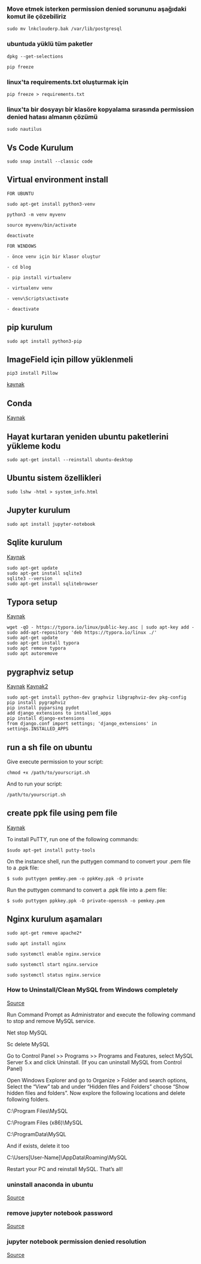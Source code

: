 ### Move etmek isterken permission denied sorununu aşağıdaki komut ile çözebiliriz
```
sudo mv lnkclouderp.bak /var/lib/postgresql
```
### ubuntuda yüklü tüm paketler
```
dpkg --get-selections

pip freeze
```

### linux'ta requirements.txt oluşturmak için
```
pip freeze > requirements.txt
```

### linux'ta bir dosyayı bir klasöre kopyalama sırasında permission denied hatası almanın çözümü
```
sudo nautilus
```

## Vs Code Kurulum
```
sudo snap install --classic code
```

## Virtual environment install
```
FOR UBUNTU

sudo apt-get install python3-venv

python3 -m venv myvenv

source myvenv/bin/activate

deactivate
```
```
FOR WINDOWS

- önce venv için bir klasor oluştur

- cd blog

- pip install virtualenv 

- virtualenv venv

- venv\Scripts\activate

- deactivate

```

## pip kurulum
```
sudo apt install python3-pip
```

## ImageField için pillow yüklenmeli
```
pip3 install Pillow
```
[kaynak](https://simpleisbetterthancomplex.com/tutorial/2016/08/01/how-to-upload-files-with-django.html)

## Conda
[Kaynak](https://docs.conda.io/projects/conda/en/latest/user-guide/tasks/manage-environments.html#creating-an-environment-from-an-environment-yml-file)

## Hayat kurtaran yeniden ubuntu paketlerini yükleme kodu
```
sudo apt-get install --reinstall ubuntu-desktop
```

## Ubuntu sistem özellikleri
```
sudo lshw -html > system_info.html
```

## Jupyter kurulum
```
sudo apt install jupyter-notebook
```

## Sqlite kurulum
[Kaynak](https://linuxhint.com/install_sqlite_browser_ubuntu_1804/)
```
sudo apt-get update
sudo apt-get install sqlite3
sqlite3 --version
sudo apt-get install sqlitebrowser
```

## Typora setup
[Kaynak](https://connectwww.com/how-to-install-typora-on-ubuntu-real-live-preview-markdown-editor/60679/#:~:text=Open%20your%20terminal%20app%20in,terminal%20to%20add%20the%20key.&text=type%20your%20ubuntu%20password.,terminal%20to%20add%20its%20PPA.)
```
wget -qO - https://typora.io/linux/public-key.asc | sudo apt-key add -
sudo add-apt-repository 'deb https://typora.io/linux ./'
sudo apt-get update
sudo apt-get install typora
sudo apt remove typora
sudo apt autoremove
```

## pygraphviz setup
[Kaynak](https://django-extensions.readthedocs.io/en/latest/graph_models.html)
[Kaynak2](https://stackoverflow.com/questions/40266604/pip-install-pygraphviz-fails-failed-building-wheel-for-pygraphviz)
```
sudo apt-get install python-dev graphviz libgraphviz-dev pkg-config
pip install pygraphviz
pip install pyparsing pydot
add django_extensions to installed_apps
pip install django-extensions
from django.conf import settings; 'django_extensions' in settings.INSTALLED_APPS
```

## run a sh file on ubuntu
Give execute permission to your script:
```
chmod +x /path/to/yourscript.sh
```
And to run your script:
```
/path/to/yourscript.sh
```

## create ppk file using pem file
[Kaynak](https://aws.amazon.com/premiumsupport/knowledge-center/convert-pem-file-into-ppk/)

To install PuTTY, run one of the following commands:
```
$sudo apt-get install putty-tools
```
On the instance shell, run the puttygen command to convert your .pem file to a .ppk file:
```
$ sudo puttygen pemKey.pem -o ppkKey.ppk -O private
```
Run the puttygen command to convert a .ppk file into a .pem file:
```
$ sudo puttygen ppkkey.ppk -O private-openssh -o pemkey.pem
```

## Nginx kurulum aşamaları
```
sudo apt-get remove apache2*

sudo apt install nginx

sudo systemctl enable nginx.service

sudo systemctl start nginx.service

sudo systemctl status nginx.service
```

### How to Uninstall/Clean MySQL from Windows completely

[Source](https://old.windowsvalley.com/uninstall-mysql-from-windows/)

Run Command Prompt as Administrator and execute the following command to stop and remove MySQL service.

Net stop MySQL

Sc delete MySQL

Go to Control Panel >> Programs >> Programs and Features, select MySQL Server 5.x and click Uninstall. (If you can uninstall MySQL from Control Panel)

Open Windows Explorer and go to Organize > Folder and search options, Select the “View” tab and under “Hidden files and Folders” choose “Show hidden files and folders”. Now explore the following locations and delete following folders.

C:\Program Files\MySQL

C:\Program Files (x86)\MySQL

C:\ProgramData\MySQL

And if exists, delete it too

C:\Users\[User-Name]\AppData\Roaming\MySQL

Restart your PC and reinstall MySQL. That’s all!

### uninstall anaconda in ubuntu

[Source](https://linuxize.com/post/how-to-install-anaconda-on-ubuntu-18-04/#uninstalling-anaconda)

### remove jupyter notebook password

[Source](https://stackoverflow.com/questions/48230706/how-to-remove-password-for-jupyter-notebooks-and-set-token-again)

### jupyter notebook permission denied resolution

[Source](https://github.com/jupyter/notebook/issues/4500)
